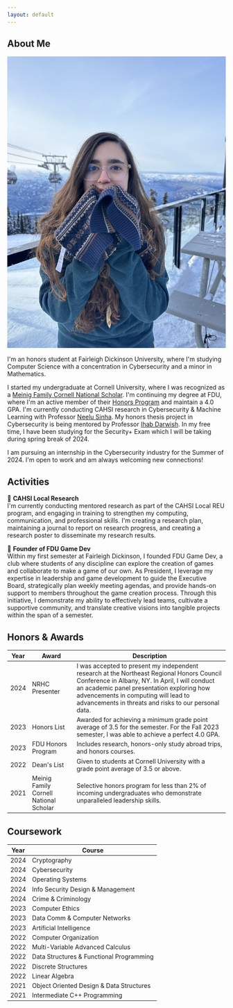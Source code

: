 ```yaml
---
layout: default
---
```


## About Me

<img class="profile-picture" src="careerheadshot.jpg">

I'm an honors student at Fairleigh Dickinson University, where I'm studying Computer Science with a concentration in Cybersecurity and a minor in Mathematics.

I started my undergraduate at Cornell University, where I was recognized as a [Meinig Family Cornell National Scholar](https://scl.cornell.edu/get-involved/cornell-commitment/meinig-family-cornell-national-scholars/membership). I'm continuing my degree at FDU, where I'm an active member of their [Honors Program](https://www.fdu.edu/academics/honors/university-honors-program/) and maintain a 4.0 GPA. I'm currently conducting CAHSI research in Cybersecurity & Machine Learning with Professor [Neelu Sinha](https://www.fdu.edu/profiles/neelu_sinha/). My honors thesis project in Cybersecurity is being mentored by Professor [Ihab Darwish](https://www.linkedin.com/in/ihab-darwish-phd-pmp-a2b305b/). In my free time, I have been studying for the Security+ Exam which I will be taking during spring break of 2024.

 I am pursuing an internship in the Cybersecurity industry for the Summer of 2024. I'm open to work and am always welcoming new connections!

## Activities

🔬 <b>CAHSI Local Research</b>   
I'm currently conducting mentored research as part of the CAHSI Local REU program, and engaging in training to strengthen my computing, communication, and professional skills. I'm creating a research plan, maintaining a journal to report on research progress, and creating a research poster to disseminate my research results.   
   
🎲 <b>Founder of FDU Game Dev</b>   
Within my first semester at Fairleigh Dickinson, I founded FDU Game Dev, a club where students of any discipline can explore the creation of games and collaborate to make a game of our own. As President, I leverage my expertise in leadership and game development to guide the Executive Board, strategically plan weekly meeting agendas, and provide hands-on support to members throughout the game creation process. Through this initiative, I demonstrate my ability to effectively lead teams, cultivate a supportive community, and translate creative visions into tangible projects within the span of a semester.

## Honors & Awards

Year | Award | Description
-----|-------|--------
2024 | NRHC Presenter | I was accepted to present my independent research at the Northeast Regional Honors Council Conference in Albany, NY. In April, I will conduct an academic panel presentation exploring how advencements in computing will lead to advancements in threats and risks to our personal data.
2023 | Honors List | Awarded for achieving a minimum grade point average of 3.5 for the semester. For the Fall 2023 semester, I was able to achieve a perfect 4.0 GPA.
2023 | FDU Honors Program | Includes research, honors-only study abroad trips, and honors courses.
2022 | Dean's List | Given to students at Cornell University with a grade point average of 3.5 or above.
2021 | Meinig Family Cornell National Scholar | Selective honors program for less than 2% of incoming undergraduates who demonstrate unparalleled leadership skills.

## Coursework

Year | Course
-----|-------
2024 | Cryptography
2024 | Cybersecurity
2024 | Operating Systems
2024 | Info Security Design & Management
2024 | Crime & Criminology
2023 | Computer Ethics
2023 | Data Comm & Computer Networks
2023 | Artificial Intelligence
2022 | Computer Organization
2022 | Multi-Variable Advanced Calculus
2022 | Data Structures & Functional Programming
2022 | Discrete Structures
2022 | Linear Algebra
2021 | Object Oriented Design & Data Structures
2021 | Intermediate C++ Programming

